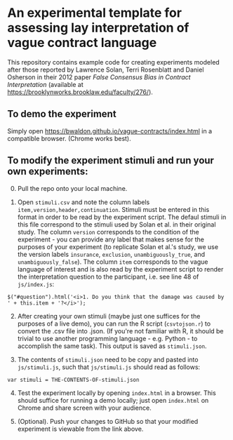 # An experimental template for assessing lay interpretation of vague contract language 

This repository contains example code for creating experiments modeled after those reported by Lawrence Solan, Terri Rosenblatt and Daniel Osherson in their 2012 paper *False Consensus Bias in Contract Interpretation* (available at https://brooklynworks.brooklaw.edu/faculty/276/). 

## To demo the experiment 

Simply open https://bwaldon.github.io/vague-contracts/index.html in a compatible browser. (Chrome works best). 

## To modify the experiment stimuli and run your own experiments:

0. Pull the repo onto your local machine. 

1. Open `stimuli.csv` and note the column labels `item,version,header,continuation`. Stimuli must be entered in this format in order to be read by the experiment script. The defaul stimuli in this file correspond to the stimuli used by Solan et al. in their original study. The column `version` corresponds to the condition of the experiment - you can provide any label that makes sense for the purposes of your experiment (to replicate Solan et al.'s study, we use the version labels `insurance`, `exclusion`, `unambiguously_true`, and `unambiguously_false`). The column `item` corresponds to the vague language of interest and is also read by the experiment script to render the interpretation question to the participant, i.e. see line 48 of `js/index.js`: 

`$("#question").html('<i>1. Do you think that the damage was caused by ' + this.item + '?</i>');`

2. After creating your own stimuli (maybe just one suffices for the purposes of a live demo), you can run the R script (`csvtojson.r`) to convert the .csv file into .json. (If you're not familiar with R, it should be trivial to use another programming language - e.g. Python - to accomplish the same task). This output is saved as `stimuli.json`. 

3. The contents of `stimuli.json` need to be copy and pasted into `js/stimuli.js`, such that `js/stimuli.js` should read as follows: 

`var stimuli = THE-CONTENTS-OF-stimuli.json` 

4. Test the experiment locally by opening `index.html` in a browser. This should suffice for running a demo locally; just open `index.html` on Chrome and share screen with your audience.  

5. (Optional). Push your changes to GitHub so that your modified experiment is viewable from the link above. 


 

